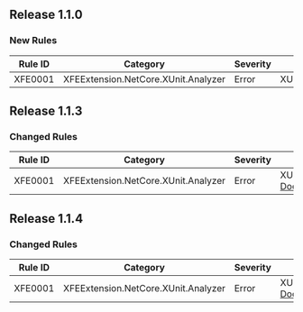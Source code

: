 ﻿## Release 1.1.0

### New Rules

Rule ID | Category | Severity | Notes
--------|----------|----------|-------
XFE0001 | XFEExtension.NetCore.XUnit.Analyzer | Error | XUnitCodeAnalyzer

## Release 1.1.3

### Changed Rules

Rule ID | Category | Severity | Notes
--------|----------|----------|-------
XFE0001 | XFEExtension.NetCore.XUnit.Analyzer | Error | XUnitCodeAnalyzer, [Documentation](http://www.xfegzs.com/codespace/diagnostics/XFE0001)

## Release 1.1.4

### Changed Rules

Rule ID | Category | Severity | Notes
--------|----------|----------|-------
XFE0001 | XFEExtension.NetCore.XUnit.Analyzer | Error | XUnitCodeAnalyzer, [Documentation](http://www.xfegzs.com/codespace/diagnostics/XFE0001.html)
